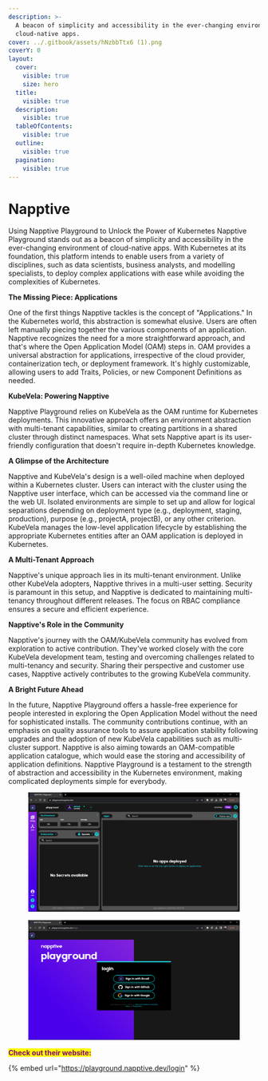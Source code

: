 ```yaml
---
description: >-
  A beacon of simplicity and accessibility in the ever-changing environment of
  cloud-native apps.
cover: ../.gitbook/assets/hNzbbTtx6 (1).png
coverY: 0
layout:
  cover:
    visible: true
    size: hero
  title:
    visible: true
  description:
    visible: true
  tableOfContents:
    visible: true
  outline:
    visible: true
  pagination:
    visible: true
---
```


# Napptive

Using Napptive Playground to Unlock the Power of Kubernetes Napptive Playground stands out as a beacon of simplicity and accessibility in the ever-changing environment of cloud-native apps. With Kubernetes at its foundation, this platform intends to enable users from a variety of disciplines, such as data scientists, business analysts, and modelling specialists, to deploy complex applications with ease while avoiding the complexities of Kubernetes.

**The Missing Piece: Applications**

One of the first things Napptive tackles is the concept of "Applications." In the Kubernetes world, this abstraction is somewhat elusive. Users are often left manually piecing together the various components of an application. Napptive recognizes the need for a more straightforward approach, and that's where the Open Application Model (OAM) steps in. OAM provides a universal abstraction for applications, irrespective of the cloud provider, containerization tech, or deployment framework. It's highly customizable, allowing users to add Traits, Policies, or new Component Definitions as needed.

**KubeVela: Powering Napptive**

Napptive Playground relies on KubeVela as the OAM runtime for Kubernetes deployments. This innovative approach offers an environment abstraction with multi-tenant capabilities, similar to creating partitions in a shared cluster through distinct namespaces. What sets Napptive apart is its user-friendly configuration that doesn't require in-depth Kubernetes knowledge.

**A Glimpse of the Architecture**

Napptive and KubeVela's design is a well-oiled machine when deployed within a Kubernetes cluster. Users can interact with the cluster using the Napptive user interface, which can be accessed via the command line or the web UI. Isolated environments are simple to set up and allow for logical separations depending on deployment type (e.g., deployment, staging, production), purpose (e.g., projectA, projectB), or any other criterion. KubeVela manages the low-level application lifecycle by establishing the appropriate Kubernetes entities after an OAM application is deployed in Kubernetes.

**A Multi-Tenant Approach**

Napptive's unique approach lies in its multi-tenant environment. Unlike other KubeVela adopters, Napptive thrives in a multi-user setting. Security is paramount in this setup, and Napptive is dedicated to maintaining multi-tenancy throughout different releases. The focus on RBAC compliance ensures a secure and efficient experience.

**Napptive's Role in the Community**

Napptive's journey with the OAM/KubeVela community has evolved from exploration to active contribution. They've worked closely with the core KubeVela development team, testing and overcoming challenges related to multi-tenancy and security. Sharing their perspective and customer use cases, Napptive actively contributes to the growing KubeVela community.

**A Bright Future Ahead**

In the future, Napptive Playground offers a hassle-free experience for people interested in exploring the Open Application Model without the need for sophisticated installs. The community contributions continue, with an emphasis on quality assurance tools to assure application stability following upgrades and the adoption of new KubeVela capabilities such as multi-cluster support. Napptive is also aiming towards an OAM-compatible application catalogue, which would ease the storing and accessibility of application definitions. Napptive Playground is a testament to the strength of abstraction and accessibility in the Kubernetes environment, making complicated deployments simple for everybody.

<div>

<figure><img src="../.gitbook/assets/Screenshot 2023-10-05 164644.png" alt=""><figcaption></figcaption></figure>

 

<figure><img src="../.gitbook/assets/Screenshot 2023-10-05 164617.png" alt=""><figcaption></figcaption></figure>

</div>

<mark style="color:purple;">**Check out their website:**</mark>

{% embed url="https://playground.napptive.dev/login" %}
